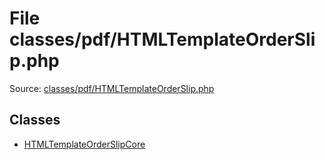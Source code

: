 File classes/pdf/HTMLTemplateOrderSlip.php
=========

Source: [classes/pdf/HTMLTemplateOrderSlip.php](https://github.com/PrestaShop/PrestaShop/blob/1.6.1.1/classes/pdf/HTMLTemplateOrderSlip.php)


Classes
-------

* [HTMLTemplateOrderSlipCore](class.HTMLTemplateOrderSlipCore.md)

